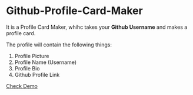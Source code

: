 # Github-Profile-Card-Maker

It is a Profile Card Maker, whihc takes your **Github Username** and makes a profile card.

The profile will contain the following things:

1. Profile Picture
2. Profile Name (Username)
3. Profile Bio
4. Github Profile Link

[Check Demo](https://kumarrahul01.github.io/Github-Profile-Card-Maker/)
